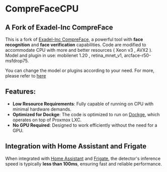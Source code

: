 # CompreFaceCPU
## A Fork of Exadel-Inc CompreFace

This is a fork of [Exadel-Inc CompreFace](https://github.com/exadel-inc/CompreFace), a powerful tool with **face recognition** and **face verification** capabilities.
Code are modified to accommodate CPU with more and better resources ( Xeon v3 , AVX2 ). Model and plugin in use: mobilenet 1.20 , retina_mnet_v1, arcface-r50-msfdrop75.

You can change the model or plugins according to your need. For more, please refer to [here](https://github.com/exadel-inc/CompreFace/blob/master/custom-builds/README.md)

## Features:
- **Low Resource Requirements**: Fully capable of running on CPU with minimal hardware demands.
- **Optimized for Dockge**: The code is optimized to run on [Dockge](https://github.com/louislam/dockge), which operates on top of Proxmox LXC.
- **No GPU Required**: Designed to work efficiently without the need for a GPU.

## Integration with Home Assistant and Frigate
When integrated with [Home Assistant](https://www.home-assistant.io/) and [Frigate](https://frigate.video/), the detector's inference speed is typically **less than 100ms**, ensuring fast and reliable performance.
